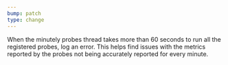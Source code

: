 ```yaml
---
bump: patch
type: change
---
```


When the minutely probes thread takes more than 60 seconds to run all the registered probes, log an error. This helps find issues with the metrics reported by the probes not being accurately reported for every minute.
